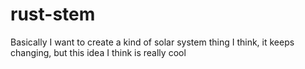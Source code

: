 # rust-stem
Basically I want to create a kind of solar system thing I think, it keeps changing, but this idea I think is really cool